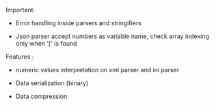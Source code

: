 Important: 

- Error handling inside parsers and stringifiers

- Json parser accept numbers as variable name, check array indexing only when '[' is found

Features :

- numeric values interpretation on xml parser and ini parser

- Data serialization (binary)

- Data compression